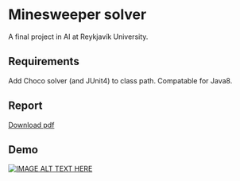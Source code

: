 # Minesweeper solver
A final project in AI at Reykjavík University.

## Requirements
Add Choco solver (and JUnit4) to class path. Compatable for Java8.

## Report
[Download pdf](https://github.com/JonSteinn/Minesweeper/raw/master/report/main.pdf)

## Demo
[![IMAGE ALT TEXT HERE](https://img.youtube.com/vi/ocDPL8nYT2o/0.jpg)](https://www.youtube.com/watch?v=ocDPL8nYT2o)
